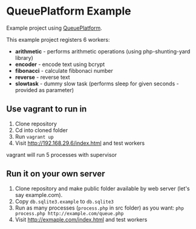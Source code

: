 # QueuePlatform Example

Example project using [QueuePlatform](https://github.com/BostjanOb/QueuePlatform).

This example project registers 6 workers:

- **arithmetic** - performs arithmetic operations (using php-shunting-yard library)
- **encoder** - encode text using bcrypt
- **fibonacci** - calculate fibbonaci number
- **reverse** - reverse text
- **slowtask** - dummy slow task (performs sleep for given seconds - provided as parameter)

## Use vagrant to run in

1. Clone repository
2. Cd into cloned folder
3. Run `vagrant up`
4. Visit http://192.168.29.6/index.html and test workers

vagrant will run 5 processes with supervisor

## Run it on your own server

1. Clone repository and make public folder available by web server (let's say example.com).
2. Copy `db.sqlite3.example` to `db.sqlite3`
3. Run as many processes (`process.php` in src folder) as you want: `php process.php http://example.com/queue.php`
4. Visit http://exmaple.com/index.html and test workers
